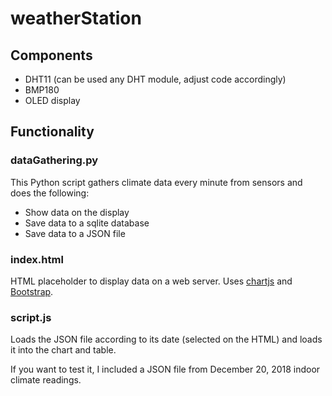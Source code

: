 # weatherStation

## Components

* DHT11 (can be used any DHT module, adjust code accordingly)
* BMP180
* OLED display

## Functionality

### dataGathering.py

This Python script gathers climate data every minute from sensors and 
does the following:

* Show data on the display
* Save data to a sqlite database
* Save data to a JSON file

### index.html

HTML placeholder to display data on a web server. Uses 
[chartjs](http://chartjs.org) and [Bootstrap](http://getbootstrap.com).

### script.js

Loads the JSON file according to its date (selected on the HTML) and 
loads it into the chart and table.

If you want to test it, I included a JSON file from December 20, 2018 
indoor climate readings.
